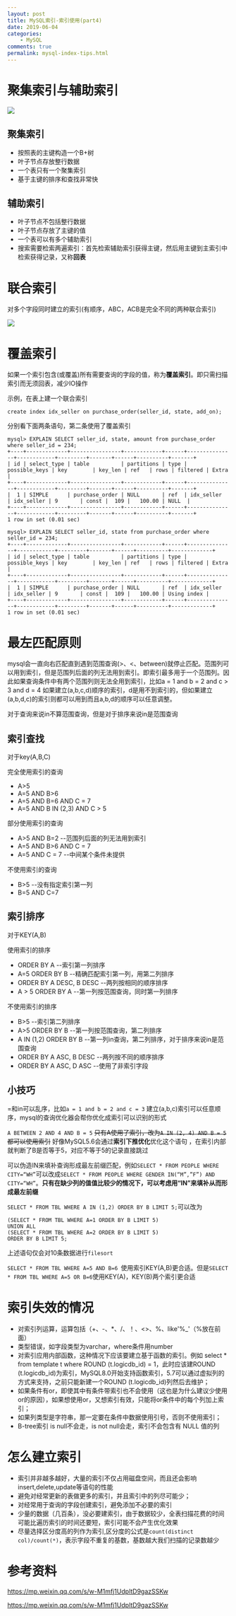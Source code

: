 ```yaml
---
layout: post
title: MySQL索引-索引使用(part4)
date: 2019-06-04
categories:
    - MySQL
comments: true
permalink: mysql-index-tips.html
---
```


# 聚集索引与辅助索引

![](/assets/images/posts/mysql-index/index-1.png)

## 聚集索引

- 按照表的主键构造一个B+树
- 叶子节点存放整行数据
- 一个表只有一个聚集索引
- 基于主键的排序和查找非常快

## 辅助索引

- 叶子节点不包括整行数据
- 叶子节点存放了主键的值
- 一个表可以有多个辅助索引
- 搜索需要检索两遍索引：首先检索辅助索引获得主键，然后用主键到主索引中检索获得记录，又称**回表**

# 联合索引
对多个字段同时建立的索引(有顺序，ABC，ACB是完全不同的两种联合索引)

![](/assets/images/posts/mysql-index/index-2.png)

# 覆盖索引
如果一个索引包含(或覆盖)所有需要查询的字段的值，称为**覆盖索引**。即只需扫描索引而无须回表，减少IO操作

示例，在表上建一个联合索引

```
create index idx_seller on purchase_order(seller_id, state, add_on);
```

分别看下面两条语句，第二条使用了覆盖索引

```
mysql> EXPLAIN SELECT seller_id, state, amount from purchase_order where seller_id = 234;
+----+-------------+----------------+------------+------+---------------+------------+---------+-------+------+----------+-------+
| id | select_type | table          | partitions | type | possible_keys | key        | key_len | ref   | rows | filtered | Extra |
+----+-------------+----------------+------------+------+---------------+------------+---------+-------+------+----------+-------+
|  1 | SIMPLE      | purchase_order | NULL       | ref  | idx_seller    | idx_seller | 9       | const |  109 |   100.00 | NULL  |
+----+-------------+----------------+------------+------+---------------+------------+---------+-------+------+----------+-------+
1 row in set (0.01 sec)

mysql> EXPLAIN SELECT seller_id, state from purchase_order where seller_id = 234;
+----+-------------+----------------+------------+------+---------------+------------+---------+-------+------+----------+-------------+
| id | select_type | table          | partitions | type | possible_keys | key        | key_len | ref   | rows | filtered | Extra       |
+----+-------------+----------------+------------+------+---------------+------------+---------+-------+------+----------+-------------+
|  1 | SIMPLE      | purchase_order | NULL       | ref  | idx_seller    | idx_seller | 9       | const |  109 |   100.00 | Using index |
+----+-------------+----------------+------------+------+---------------+------------+---------+-------+------+----------+-------------+
1 row in set (0.01 sec)
```

# 最左匹配原则

mysql会一直向右匹配直到遇到范围查询(>、<、between)就停止匹配。范围列可以用到索引，但是范围列后面的列无法用到索引。即索引最多用于一个范围列。因此如果查询条件中有两个范围列则无法全用到索引，比如a = 1 and b = 2 and c > 3 and d = 4 如果建立(a,b,c,d)顺序的索引，d是用不到索引的，但如果建立(a,b,d,c)的索引则都可以用到而且a,b,d的顺序可以任意调整。

对于查询来说in不算范围查询，但是对于排序来说in是范围查询

## 索引查找
对于key(A,B,C)

完全使用索引的查询

- A>5
- A=5 AND B>6
- A=5 AND B=6 AND C = 7
- A=5 AND B IN (2,3) AND C > 5

部分使用索引的查询

- A>5 AND B=2 --范围列后面的列无法用到索引
- A=5 AND B>6 AND C = 7
- A=5 AND C = 7 --中间某个条件未提供

不使用索引的查询

- B>5 --没有指定索引第一列
- B=5 AND C=7

## 索引排序
对于KEY(A,B)

使用索引的排序

- ORDER BY A --索引第一列排序
- A=5 ORDER BY B --精确匹配索引第一列，用第二列排序
- ORDER BY A DESC, B DESC --两列按相同的顺序排序
- A > 5 ORDER BY A --第一列按范围查询，同时第一列排序

不使用索引的排序

- B>5 --索引第二列排序
- A>5 ORDER BY B --第一列按范围查询，第二列排序
- A IN (1,2) ORDER BY B --第一列in查询，第二列排序，对于排序来说in是范围查询
- ORDER BY A ASC, B DESC --两列按不同的顺序排序
- ORDER BY A ASC, D ASC --使用了非索引字段

## 小技巧

=和in可以乱序，比如`a = 1 and b = 2 and c = 3` 建立(a,b,c)索引可以任意顺序，mysql的查询优化器会帮你优化成索引可以识别的形式

`A BETWEEN 2 AND 4 AND B = 5` ~~只有A使用了索引，改为`A IN (2, 4) AND B = 5` 都可以使用索引~~ 好像MySQL5.6会通过**索引下推优化**优化这个语句 ，在索引内部就判断了B是否等于5，对应不等于5的记录直接跳过

可以伪造IN来填补查询形成最左前缀匹配，例如`SELECT * FROM PEOPLE WHERE CITY=“WH”`可以改成`SELECT * FROM PEOPLE WHERE GENDER IN(“M”,”F”) AND CITY=“WH”`。**只有在缺少列的值值比较少的情况下，可以考虑用“IN”来填补从而形成最左前缀**

`SELECT * FROM TBL WHERE A IN (1,2) ORDER BY B LIMIT 5;`可以改为
```
(SELECT * FROM TBL WHERE A=1 ORDER BY B LIMIT 5)
UNION ALL 
(SELECT * FROM TBL WHERE A=2 ORDER BY B LIMIT 5)
ORDER BY B LIMIT 5;
```
上述语句仅会对10条数据进行`filesort`

`SELECT * FROM TBL WHERE A=5 AND B=6 `使用索引KEY(A,B)更合适。但是`SELECT * FROM TBL WHERE A=5 OR B=6`使用KEY(A)，KEY(B)两个索引更合适

# 索引失效的情况

- 对索引列运算，运算包括（+、-、*、/、！、<>、%、like'%_'（%放在前面）
- 类型错误，如字段类型为varchar，where条件用number
- 对索引应用内部函数，这种情况下应该要建立基于函数的索引。例如 select * from template t where ROUND (t.logicdb_id) = 1，此时应该建ROUND (t.logicdb_id)为索引，MySQL8.0开始支持函数索引，5.7可以通过虚拟列的方式来支持，之前只能新建一个ROUND (t.logicdb_id)列然后去维护；
- 如果条件有or，即使其中有条件带索引也不会使用（这也是为什么建议少使用or的原因），如果想使用or，又想索引有效，只能将or条件中的每个列加上索引；
- 如果列类型是字符串，那一定要在条件中数据使用引号，否则不使用索引；
- B-tree索引 is null不会走，is not null会走，索引不会包含有 NULL 值的列

# 怎么建立索引

- 索引并非越多越好，大量的索引不仅占用磁盘空间，而且还会影响insert,delete,update等语句的性能
- 避免对经常更新的表做更多的索引，并且索引中的列尽可能少；
- 对经常用于查询的字段创建索引，避免添加不必要的索引
- 少量的数据（几百条），没必要建索引，由于数据较少，全表扫描花费的时间可能比遍历索引的时间还要短，索引可能不会产生优化效果
- 尽量选择区分度高的列作为索引,区分度的公式是`count(distinct col)/count(*)`，表示字段不重复的基数，基数越大我们扫描的记录数越少

# 参考资料
https://mp.weixin.qq.com/s/w-M1mfj1UdpltD9gazSSKw

https://mp.weixin.qq.com/s/w-M1mfj1UdpltD9gazSSKw